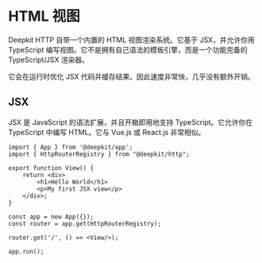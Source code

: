 # HTML 视图

Deepkit HTTP 自带一个内置的 HTML 视图渲染系统。它基于 JSX，并允许你用 TypeScript 编写视图。它不是拥有自己语法的模板引擎，而是一个功能完备的 TypeScript/JSX 渲染器。

它会在运行时优化 JSX 代码并缓存结果。因此速度非常快，几乎没有额外开销。


## JSX

JSX 是 JavaScript 的语法扩展，并且开箱即用地支持 TypeScript。它允许你在 TypeScript 中编写 HTML。它与 Vue.js 或 React.js 非常相似。

```tsx app=app.ts
import { App } from '@deepkit/app';
import { HttpRouterRegistry } from "@deepkit/http";

export function View() {
    return <div>
        <h1>Hello World</h1>
        <p>My first JSX view</p>
    </div>;
}

const app = new App({});
const router = app.get(HttpRouterRegistry);

router.get('/', () => <View/>);

app.run();
```

```sh